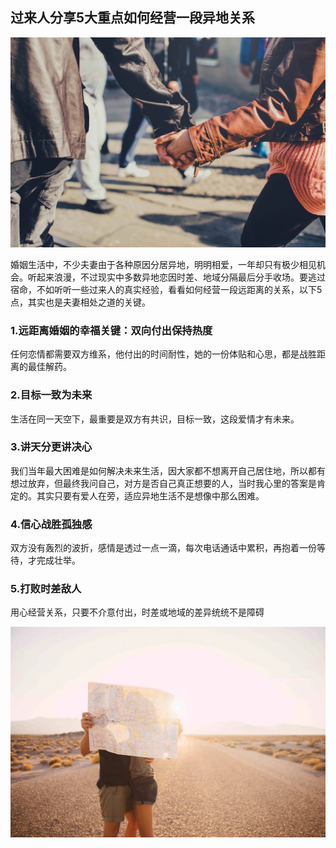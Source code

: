 ## 过来人分享5大重点如何经营一段异地关系

![牵手 - Batch-GettyImages-546134377](https://raw.githubusercontent.com/yaoyuanyy/MarkdownPhotos/master/img/%E7%89%B5%E6%89%8B%20-%20Batch-GettyImages-546134377.webp)

婚姻生活中，不少夫妻由于各种原因分居异地，明明相爱，一年却只有极少相见机会。听起来浪漫，不过现实中多数异地恋因时差、地域分隔最后分手收场。要逃过宿命，不如听听一些过来人的真实经验，看看如何经营一段远距离的关系，以下5点，其实也是夫妻相处之道的关键。

### 1.远距离婚姻的幸福关键：双向付出保持热度
任何恋情都需要双方维系，他付出的时间耐性，她的一份体贴和心思，都是战胜距离的最佳解药。

### 2.目标一致为未来
生活在同一天空下，最重要是双方有共识，目标一致，这段爱情才有未来。

### 3.讲天分更讲决心
我们当年最大困难是如何解决未来生活，因大家都不想离开自己居住地，所以都有想过放弃，但最终我问自己，对方是否自己真正想要的人，当时我心里的答案是肯定的。其实只要有爱人在旁，适应异地生活不是想像中那么困难。

### 4.信心战胜孤独感
双方没有轰烈的波折，感情是透过一点一滴，每次电话通话中累积，再抱着一份等待，才完成壮举。

### 5.打败时差敌人
用心经营关系，只要不介意付出，时差或地域的差异统统不是障碍

![经营 - Batch-GettyImages-606350227](https://raw.githubusercontent.com/yaoyuanyy/MarkdownPhotos/master/img/%E7%BB%8F%E8%90%A5%20-%20Batch-GettyImages-606350227.webp)
